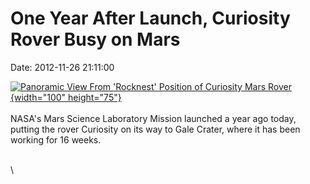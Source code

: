 One Year After Launch, Curiosity Rover Busy on Mars
===================================================

Date: 2012-11-26 21:11:00

[![Panoramic View From \'Rocknest\' Position of Curiosity Mars
Rover](http://www.jpl.nasa.gov/images/msl/20121126/pia16453-th.jpg){width="100"
height="75"}](http://www.jpl.nasa.gov/news/news.php?release=2012-368&rn=news.xml&rst=3597)\
\
NASA\'s Mars Science Laboratory Mission launched a year ago today,
putting the rover Curiosity on its way to Gale Crater, where it has been
working for 16 weeks.

\
\
